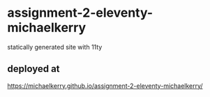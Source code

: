 # assignment-2-eleventy-michaelkerry
statically generated site with 11ty

## deployed at
https://michaelkerry.github.io/assignment-2-eleventy-michaelkerry/
